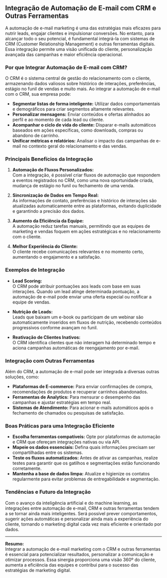 
## Integração de Automação de E-mail com CRM e Outras Ferramentas

A automação de e-mail marketing é uma das estratégias mais eficazes para nutrir leads, engajar clientes e impulsionar conversões. No entanto, para alcançar todo o seu potencial, é fundamental integrá-la com sistemas de CRM (Customer Relationship Management) e outras ferramentas digitais. Essa integração permite uma visão unificada do cliente, personalização avançada das campanhas e maior eficiência operacional.

### Por que Integrar Automação de E-mail com CRM?

O CRM é o sistema central de gestão do relacionamento com o cliente, armazenando dados valiosos sobre histórico de interações, preferências, estágio no funil de vendas e muito mais. Ao integrar a automação de e-mail com o CRM, sua empresa pode:

- **Segmentar listas de forma inteligente:** Utilizar dados comportamentais e demográficos para criar segmentos altamente relevantes.
- **Personalizar mensagens:** Enviar conteúdos e ofertas alinhados ao perfil e ao momento de cada lead ou cliente.
- **Acompanhar o ciclo de vida do cliente:** Disparar e-mails automáticos baseados em ações específicas, como downloads, compras ou abandono de carrinho.
- **Unificar métricas e relatórios:** Analisar o impacto das campanhas de e-mail no contexto geral do relacionamento e das vendas.

### Principais Benefícios da Integração

1. **Automação de Fluxos Personalizados:**  
   Com a integração, é possível criar fluxos de automação que respondem a eventos registrados no CRM, como uma nova oportunidade criada, mudança de estágio no funil ou fechamento de uma venda.

2. **Sincronização de Dados em Tempo Real:**  
   As informações de contato, preferências e histórico de interações são atualizadas automaticamente entre as plataformas, evitando duplicidade e garantindo a precisão dos dados.

3. **Aumento da Eficiência da Equipe:**  
   A automação reduz tarefas manuais, permitindo que as equipes de marketing e vendas foquem em ações estratégicas e no relacionamento com o cliente.

4. **Melhor Experiência do Cliente:**  
   O cliente recebe comunicações relevantes e no momento certo, aumentando o engajamento e a satisfação.

### Exemplos de Integração

- **Lead Scoring:**  
  O CRM pode atribuir pontuações aos leads com base em suas interações. Quando um lead atinge determinada pontuação, a automação de e-mail pode enviar uma oferta especial ou notificar a equipe de vendas.

- **Nutrição de Leads:**  
  Leads que baixam um e-book ou participam de um webinar são automaticamente inseridos em fluxos de nutrição, recebendo conteúdos progressivos conforme avançam no funil.

- **Reativação de Clientes Inativos:**  
  O CRM identifica clientes que não interagem há determinado tempo e aciona campanhas automáticas de reengajamento por e-mail.

### Integração com Outras Ferramentas

Além do CRM, a automação de e-mail pode ser integrada a diversas outras soluções, como:

- **Plataformas de E-commerce:** Para enviar confirmações de compra, recomendações de produtos e recuperar carrinhos abandonados.
- **Ferramentas de Analytics:** Para mensurar o desempenho das campanhas e ajustar estratégias em tempo real.
- **Sistemas de Atendimento:** Para acionar e-mails automáticos após o fechamento de chamados ou pesquisas de satisfação.

### Boas Práticas para uma Integração Eficiente

- **Escolha ferramentas compatíveis:** Opte por plataformas de automação e CRM que ofereçam integrações nativas ou via API.
- **Mapeie os dados essenciais:** Defina quais informações precisam ser compartilhadas entre os sistemas.
- **Teste os fluxos automatizados:** Antes de ativar as campanhas, realize testes para garantir que os gatilhos e segmentações estão funcionando corretamente.
- **Mantenha a base de dados limpa:** Atualize e higienize os contatos regularmente para evitar problemas de entregabilidade e segmentação.

### Tendências e Futuro da Integração

Com o avanço da inteligência artificial e do machine learning, as integrações entre automação de e-mail, CRM e outras ferramentas tendem a se tornar ainda mais inteligentes. Será possível prever comportamentos, sugerir ações automáticas e personalizar ainda mais a experiência do cliente, tornando o marketing digital cada vez mais eficiente e orientado por dados.

---

**Resumo:**  
Integrar a automação de e-mail marketing com o CRM e outras ferramentas é essencial para potencializar resultados, personalizar a comunicação e otimizar processos. Essa sinergia proporciona uma visão 360º do cliente, aumenta a eficiência das equipes e contribui para o sucesso das estratégias de marketing digital.
```